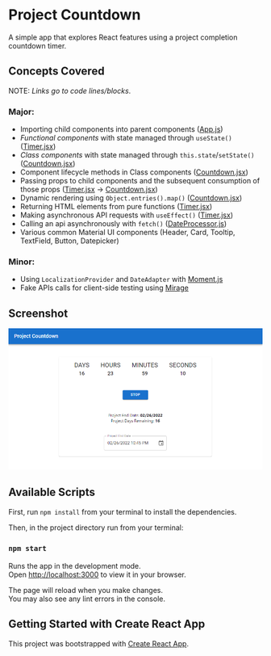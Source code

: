 # Project Countdown

A simple app that explores React features using a project completion countdown timer.

## Concepts Covered
NOTE: _Links go to code lines/blocks_.

### Major:
* Importing child components into parent components ([App.js](/src/App.js#L36-L37))
* _Functional components_ with state managed through `useState()` ([Timer.jsx](/src/components/timer/Timer.jsx#L30-L33))
* _Class components_ with state managed through `this.state`/`setState()` ([Countdown.jsx](/src/components/countdown/Countdown.jsx#L5-L21))
* Component lifecycle methods in Class components ([Countdown.jsx](/src/components/countdown/Countdown.jsx#L23-L43))
* Passing props to child components and the subsequent consumption of those props ([Timer.jsx](/src/components/timer/Timer.jsx#L53) -> [Countdown.jsx](/src/components/countdown/Countdown.jsx#L79))
* Dynamic rendering using `Object.entries().map()` ([Countdown.jsx](/src/components/countdown/Countdown.jsx#L84-L95))
* Returning HTML elements from pure functions ([Timer.jsx](/src/components/timer/Timer.jsx#l9-L28))
* Making asynchronous API requests with `useEffect()` ([Timer.jsx](/src/components/timer/Timer.jsx#L39-L46))
* Calling an api asynchronously with `fetch()` ([DateProcessor.js](/src/api/DateProcessor.js))
* Various common Material UI components (Header, Card, Tooltip, TextField, Button, Datepicker)

### Minor:
* Using `LocalizationProvider` and `DateAdapter` with [Moment.js](https://momentjs.com/)
* Fake APIs calls for client-side testing using [Mirage](https://miragejs.com/)


## Screenshot

![Project Countdown](Screenshots/project-countdown.png)

## Available Scripts

First, run `npm install` from your terminal to install the dependencies.

Then, in the project directory run from your terminal:

### `npm start`

Runs the app in the development mode.\
Open [http://localhost:3000](http://localhost:3000) to view it in your browser.

The page will reload when you make changes.\
You may also see any lint errors in the console.

## Getting Started with Create React App

This project was bootstrapped with [Create React App](https://github.com/facebook/create-react-app).
